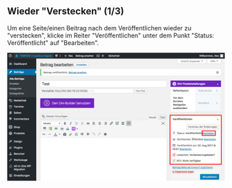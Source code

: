 ## Wieder "Verstecken" (1/3)

Um eine Seite/einen Beitrag nach dem Veröffentlichen wieder zu "verstecken", klicke im Reiter "Veröffentlichen" unter dem Punkt "Status: Veröffentlicht" auf "Bearbeiten".

![image](./assets/unpublish_edit.jpg)
